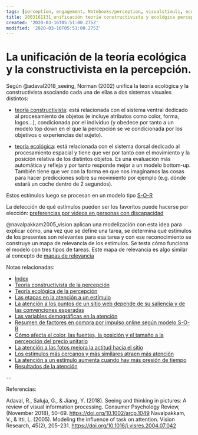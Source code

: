 ```yaml
---
tags: [perception, engagement, Notebooks/perception, visualstimuli, ecology, constructivism]
title: 2003161131_unificación teoría constructivista y ecológica percepción
created: '2020-03-16T05:51:00.275Z'
modified: '2020-03-16T05:51:00.275Z'
---
```


# La unificación de la teoría ecológica y la constructivista en la percepción.

Según @adaval2018_seeing, Norman (2002) unifica la teoría ecológica y la constructivista asociando cada una de ellas a dos sistemas visuales distintos:

- [teoría constructivista](2003161101_teoria_constructivista_percepcion.md): está relacionada con el sistema ventral dedicado al procesamiento de objetos (e incluye atributos como color, forma, logos...), condicionada por el individuo (y obedece por tanto a un modelo top down en el que la percepción se ve condicionada por los objetivos o experiencias del sujeto).

- [teoría ecológica](2003161118_teoria_ecologica_percepcion.md): está relacionada con el sistema dorsal dedicado al procesamiento espacial y tiene que ver por tanto con el movimiento y la posición relativa de los distintos objetos. Es una evaluación más automática y refleja y por tanto responde mejor a un modelo bottom-up. También tiene que ver con la forma en que nos imaginamos las cosas para hacer predicciones sobre su movimiento por ejemplo (e.g. dónde estará un coche dentro de 2 segundos).

Estos estímulos luego se procesan en un modelo tipo [S-O-R](2003190944_compra_por_impulso_online.md)

La detección de qué estímulos pueden ser los favoritos puede hacerse por elección: [preferencias por videos en personas con discapacidad](2003200720_revelar_preferencia_porestimulos.md)

@navalpakkam2005_vision aplican una modelización con esta idea para explicar cómo, una vez que se define una tarea, se determina qué estímulos de los presentes son relevantes para esa tarea y con ese reconocimiento se construye un mapa de relevancia de los estímulos. Se testa cómo funciona el modelo con tres tipos de tareas. Este mapa de relevancia es algo similar al concepto de [mapas de relevancia](2003310840_saliencia_convencion_atencion_sitio.md)

Notas relacionadas:


- [Index](_2003101705_index.md)
- [Teoría constructivista de la percepción](2003161101_teoria_constructivista_percepcion.md)
- [Teoría ecológica de la percepción](2003161118_teoria_ecologica_percepcion.md)
- [Las etapas en la atención a un estímulo](2004180816_etapas_atencion_eleccionproductos.md)
- [La atención a los puntos de un sitio web depende de su saliencia y de las convenciones esperadas](2003310840_saliencia_convencion_atencion_sitio.md)
- [Las variables demográficas en la atención](2004121019_variables_demograficas_atencion.md)
- [Resumen de factores en compra por impulso online según modelo S-O-R](2003190944_compra_por_impulso_online.md)
- [Cómo afecta el color, las fuentes, la posición y el tamaño a la percepción del precio unitario](2003251015_atencion_precio_unitario_eyetracking.md)
- [La atención a las fotos mejora la actitud hacia el sitio](2003210809_atencionfotos_productosexperiencia.md)
- [Los estímulos más cercanos y más similares atraen más atención](2003260716_estimulosproximosysimilares_atencion.md)
- [La atención a un estímulo aumenta cuando hay más presión de tiempo](2003291731_escasezdetiempoaumentaatencion.md)
- [Resultados de la atención](2003281707_mayor_atencion_no_necesariamente_mayor_recuerdo.md)

--

Referencias:

Adaval, R., Saluja, G., & Jiang, Y. (2018). Seeing and thinking in pictures: A review of visual information processing. Consumer Psychology Review, (November 2018), 50–69. https://doi.org/10.1002/arcp.1049
Navalpakkam, V., & Itti, L. (2005). Modeling the influence of task on attention. Vision Research, 45(2), 205–231. https://doi.org/10.1016/j.visres.2004.07.042